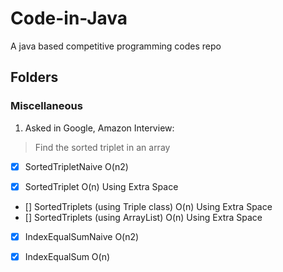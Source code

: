 # Code-in-Java
A java based competitive programming codes repo


## Folders

### Miscellaneous
1. Asked in Google, Amazon Interview:
> Find the sorted triplet in an array
- [x] SortedTripletNaive O(n2)

- [x] SortedTriplet O(n) Using Extra Space
- [] SortedTriplets (using Triple class) O(n) Using Extra Space
- [] SortedTriplets (using ArrayList) O(n) Using Extra Space

- [x] IndexEqualSumNaive O(n2)
- [x] IndexEqualSum O(n)

